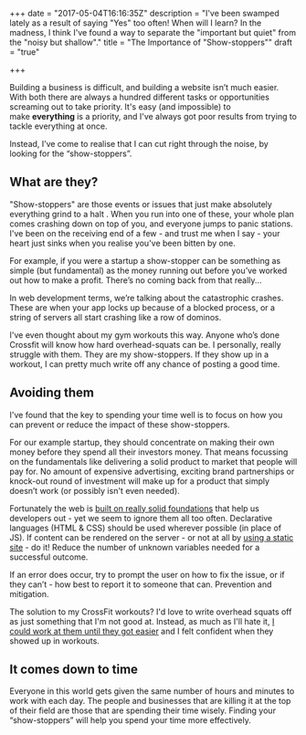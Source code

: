 +++
date = "2017-05-04T16:16:35Z"
description = "I've been swamped lately as a result of saying \"Yes\" too often! When will I learn? In the madness, I think I've found a way to separate the \"important but quiet\" from the \"noisy but shallow\"."
title = "The Importance of \"Show-stoppers\""
draft = "true"

+++


Building a business is difficult, and building a website isn’t much easier. With both there are always a hundred different tasks or opportunities screaming out to take priority. It's easy (and impossible) to make **everything** is a priority, and I've always got poor results from trying to tackle everything at once.

Instead, I’ve come to realise that I can cut right through the noise, by looking for the “show-stoppers”.

## What are they?

"Show-stoppers" are those events or issues that just make absolutely everything grind to a halt . When you run into one of these, your whole plan comes crashing down on top of you, and everyone jumps to panic stations. I've been on the receiving end of a few - and trust me when I say - your heart just sinks when you realise you've been bitten by one.

For example, if you were a startup a show-stopper can be something as simple (but fundamental) as the money running out before you’ve worked out how to make a profit. There’s no coming back from that really...

In web development terms, we’re talking about the catastrophic crashes. These are when your app locks up because of a blocked process, or a string of servers all start crashing like a row of dominos.

I've even thought about my gym workouts this way. Anyone who’s done Crossfit will know how hard overhead-squats can be. I personally, really struggle with them. They are my show-stoppers. If they show up in a workout, I can pretty much write off any chance of posting a good time.

## Avoiding them

I've found that the key to spending your time well is to focus on how you can prevent or reduce the impact of these show-stoppers.

For our example startup, they should concentrate on making their own money before they spend all their investors money. That means focussing on the fundamentals like delivering a solid product to market that people will pay for. No amount of expensive advertising, exciting brand partnerships or knock-out round of investment will make up for a product that simply doesn’t work (or possibly isn't even needed).

Fortunately the web is [built on really solid foundations](https://resilientwebdesign.com) that help us developers out - yet we seem to ignore them all too often. Declarative languages (HTML & CSS) should be used wherever possible (in place of JS). If content can be rendered on the server - or not at all by [using a static site](https://www.netlify.com/case-studies/smashing/) - do it! Reduce the number of unknown variables needed for a successful outcome.

If an error does occur, try to prompt the user on how to fix the issue, or if they can’t - how best to report it to someone that can. Prevention and mitigation.

The solution to my CrossFit workouts? I'd love to write overhead squats off as just something that I'm not good at. Instead, as much as I'll hate it, [I could work at them until they got easier](https://www.youtube.com/watch?v=UVULA-q1a9M) and I felt confident when they showed up in workouts.

## It comes down to time

Everyone in this world gets given the same number of hours and minutes to work with each day. The people and businesses that are killing it at the top of their field are those that are spending their time wisely. Finding your “show-stoppers” will help you spend your time more effectively.
